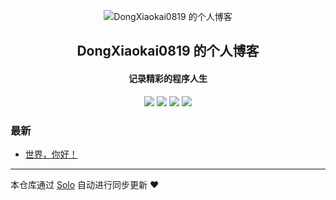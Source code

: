 <p align="center"><img alt="DongXiaokai0819 的个人博客" src="https://static.b3log.org/images/brand/solo-32.png"></p><h2 align="center">
DongXiaokai0819 的个人博客
</h2>

<h4 align="center">记录精彩的程序人生</h4>
<p align="center"><a title="DongXiaokai0819 的个人博客" target="_blank" href="https://github.com/DongXiaokai0819/solo-blog"><img src="https://img.shields.io/github/last-commit/DongXiaokai0819/solo-blog.svg?style=flat-square&color=FF9900"></a>
<a title="GitHub repo size in bytes" target="_blank" href="https://github.com/DongXiaokai0819/solo-blog"><img src="https://img.shields.io/github/repo-size/DongXiaokai0819/solo-blog.svg?style=flat-square"></a>
<a title="Solo Version" target="_blank" href="https://github.com/b3log/solo/releases"><img src="https://img.shields.io/badge/solo-3.6.4-f1e05a.svg?style=flat-square&color=blueviolet"></a>
<a title="Hits" target="_blank" href="https://github.com/b3log/hits"><img src="https://hits.b3log.org/DongXiaokai0819/solo-blog.svg"></a></p>

### 最新

* [世界，你好！](http://www.shangxiaoying.cn/hello-solo)



---

本仓库通过 [Solo](https://github.com/b3log/solo) 自动进行同步更新 ❤️ 
